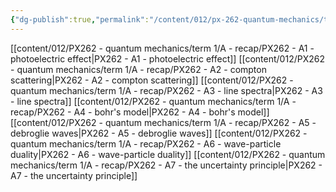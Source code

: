 ```yaml
---
{"dg-publish":true,"permalink":"/content/012/px-262-quantum-mechanics/term-1/a-recap/a-recap/","noteIcon":"1","created":"2024-11-25T10:50:32.000+00:00","updated":"2025-01-06T18:15:10.388+00:00"}
---
```


[[content/012/PX262 - quantum mechanics/term 1/A - recap/PX262 - A1 - photoelectric effect\|PX262 - A1 - photoelectric effect]]
[[content/012/PX262 - quantum mechanics/term 1/A - recap/PX262 - A2 - compton scattering\|PX262 - A2 - compton scattering]]
[[content/012/PX262 - quantum mechanics/term 1/A - recap/PX262 - A3 - line spectra\|PX262 - A3 - line spectra]]
[[content/012/PX262 - quantum mechanics/term 1/A - recap/PX262 - A4 - bohr's model\|PX262 - A4 - bohr's model]]
[[content/012/PX262 - quantum mechanics/term 1/A - recap/PX262 - A5 - debroglie waves\|PX262 - A5 - debroglie waves]]
[[content/012/PX262 - quantum mechanics/term 1/A - recap/PX262 - A6 - wave-particle duality\|PX262 - A6 - wave-particle duality]]
[[content/012/PX262 - quantum mechanics/term 1/A - recap/PX262 - A7 - the uncertainty principle\|PX262 - A7 - the uncertainty principle]]
